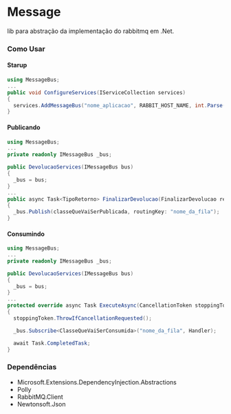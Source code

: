 # Message

lib para abstração da implementação do rabbitmq em .Net.

### Como Usar

#### Starup
```c#
using MessageBus;
...
public void ConfigureServices(IServiceCollection services)
{
  services.AddMessageBus("nome_aplicacao", RABBIT_HOST_NAME, int.Parse(RABBIT_PORT), RABBIT_USER_NAME, RABBIT_PASSWORD);
}
```
#### Publicando
```c#
using MessageBus;
...
private readonly IMessageBus _bus;

public DevolucaoServices(IMessageBus bus)
{
  _bus = bus;
}
...
public async Task<TipoRetorno> FinalizarDevolucao(FinalizarDevolucao request)
{ 
  _bus.Publish(classeQueVaiSerPublicada, routingKey: "nome_da_fila");
}
```
#### Consumindo
```c#
using MessageBus;
...
private readonly IMessageBus _bus;

public DevolucaoServices(IMessageBus bus)
{
  _bus = bus;
}
...
protected override async Task ExecuteAsync(CancellationToken stoppingToken)
{
  stoppingToken.ThrowIfCancellationRequested();

  _bus.Subscribe<ClasseQueVaiSerConsumida>("nome_da_fila", Handler);

  await Task.CompletedTask;
}

```

### Dependências
- Microsoft.Extensions.DependencyInjection.Abstractions
- Polly
- RabbitMQ.Client
- Newtonsoft.Json



